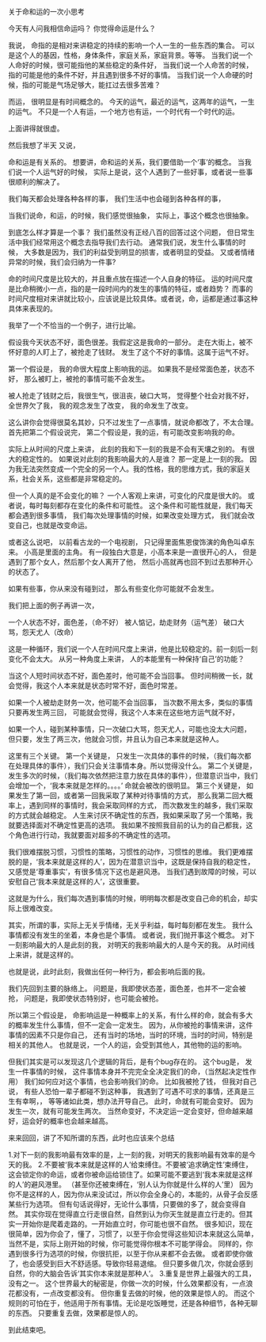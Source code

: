 关于命和运的一次小思考

今天有人问我相信命运吗？
你觉得命运是什么？

我说，
命指的是相对来讲稳定的持续的影响一个人一生的一些东西的集合。
可以是这个人的基因，性格，身体条件，家庭关系，家庭背景。等等。
当我们说一个人命好的时候，很可能指他的某些稳定的条件好，
当我们说一个人命苦的时候，指的可能是他的条件不好，并且遇到很多不好的事情。
当我们说一个人命硬的时候，指的可能是气场足够大，能扛过去很多苦难？


而运，
很明显是有时间概念的。
今天的运气，最近的运气，这两年的运气，一生的运气。
不只是一个人有运，一个地方也有运，一个时代有一个时代的运。

上面讲得就很虚。

然后我想了半天
又说，

命和运是有关系的。
想要讲，命和运的关系，我们要借助一个‘事’的概念。
当我们说一个人运气好的时候，
实际上是说，这个人遇到了一些好事，或者说一些事很顺利的解决了。

我们每天都会处理各种各样的事，
我们生活中也会碰到各种各样的事，

当我们说命，和运，的时候，我们感觉很抽象，
实际上，事这个概念也很抽象。

到底怎么样才算是一个事？
我们虽然没有正经八百的回答过这个问题，
但日常生活中我们经常用这个概念去指导我们去行动。
通常我们说，发生什么事情的时候， 大多数是因为，我们的利益受到明显的损害，或者明显的受益。
又或者情绪异常的时候，我们会归纳为一件事?

命的时间尺度是比较大的，并且重点放在描述一个人自身的特征。
运的时间尺度是比命稍微小一点，指的是一段时间内的发生的事情的特征，或者趋势？
而事的时间尺度相对来讲就比较小，应该说是比较具体。或者说，命，运都是通过事这种具体来表现的。

我举了一个不恰当的一个例子，进行比喻。

假设我今天状态不好，面色很差。我假定这是我命的一部分。
走在大街上，被不怀好意的人盯上了，被抢走了钱财。 发生了这个不好的事情。这属于运气不好。

第一个假设是， 我的命很大程度上影响我的运。 如果我不是经常面色差，状态不好， 那么被盯上，被抢的事情可能不会发生。

被人抢走了钱财之后，我很生气，很沮丧，破口大骂，
觉得整个社会对我不好，全世界欠了我，
我的观念发生了改变，
我的命发生了改变。

这么讲你会觉得很莫名其妙，只不过发生了一点事情，就说命都改了，不太合理。
首先把第二个假设说完，
第二个假设是，我的运，有可能改变影响我的命。

实际上从时间的尺度上来讲，
此刻的我和下一刻的我是不会有天壤之别的。
有很大的稳定性的。
如果说对此刻的我影响最大的人是谁？
那一定是上一刻的我。
因为我无法突然变成一个完全的另一个人。我的性格，我的思维方式，我的家庭关系，社会关系，这些都是非常稳定的。

但一个人真的是不会变化的嘛？
一个人客观上来讲，可变化的尺度是很大的。
或者说，每时每刻都存在变化的条件和可能性。
这个条件和可能性就是，我们每天都会遇到很多事情，
我们每次处理事情的时候，如果改变处理方式，
我们就会改变自己，也就是改变命运。

或者这么说吧，
以前看古龙的一个电视剧，
只记得里面焦恩俊饰演的角色叫卓东来。
小高是里面的主角。
有一段独白大意是，小高本来是一直很开心的人，
但是遇到了那个女人，然后那个女人离开了他，
然后小高就再也回不到过去那种开心的状态了。

如果有些事，你从来没有碰到过，
那么有些变化你可能就不会发生。


我们把上面的例子再讲一次，

一个人状态不好，面色差，（命不好）
被人惦记，劫走财务（运气差）
破口大骂，怨天尤人（改命）

这是一种循环，我们说一个人在时间尺度上来讲，他是比较稳定的。前一刻后一刻变化不会太大。
从另一种角度上来讲，
人的本能里有一种保持‘自己’的功能？

当这个人短时间状态不好，面色差时，他可能不会当回事。
但时间稍微一长，就会觉得，我这个人本来就是状态时常不好，面色时常差。

如果一个人被劫走财务一次，他可能不会当回事，
当次数不用太多，类似的事情只要再发生两三回，
可能就会觉得，我这个人本来在这些地方运气就不好，

如果一个人，碰到某种事情，只一次破口大骂，怨天尤人，可能也没太大问题，
但只要，发生了两三次，他就会习惯，并且认为自己本来就是这种人。

这里有三个关键。
第一个关键是，
只发生一次具体的事件的时候，（我们每次都在处理具体的事件），我们只会关注事情本身。所以觉得没什么。
第二个关键是，
发生多次的时候，（我们每次依然把注意力放在具体的事件），但潜意识当中，我们会增加一个，‘我本来就是怎样的。。。。’
命就会被改的很明显。
第三个关键是，
如果发生了第一回，或者第一回我采取了某种对待事情的方式，
那么我第二回大概率上，遇到同样的事情时，我会采取同样的方式，
而次数发生的越多，我们采取的方式就会越稳定。
人生来讨厌不确定性的东西，我如果采取了另一个策略，我就要选择面对不确定性更高的选项。
我如果不按照我目前的认为的自己都我，这个角色进行行动，我就要面对超多的不确定性的选项。


我们很难摆脱习惯，习惯性的策略，习惯性的动作，习惯性的思维。
我们更难摆脱的是，‘我本来就是这样的人’，因为在潜意识当中，这既是保持自我的稳定性，又感觉是‘尊重事实’，有很多情况下这也是避风港。
当我们遇到故障的时候，可以安慰自己‘我本来就是这样的人’，这很重要。


这就是为什么，我们每次遇到事情的时候，明明每次都是改变自己命的机会，却实际上很难改变。


其实，所谓的事，实际上无关乎情绪，无关乎利益，每时每刻都在发生。
我什么事情都没有发生的坐着，本身也是个事情。
或者说，我们抛开事这个概念。
对下一刻影响最大的人是此刻的我，
对明天的我影响最大的人是今天的我。
从时间线上来讲，就是这样的。

也就是说，此时此刻，我做出任何一种行为，都会影响后面的我。


我们先回到主要的脉络上。
问题是，我即使状态差，面色差，也并不一定会被抢，
问题是，我即使状态特别好，也可能会被抢。

所以第三个假设是，
命影响运是一种概率上的关系，有什么样的命，就会有多大的概率发生什么事情，但不一定会一定发生。
因为，从你被抢的事情来讲，这件事情的因素不只是你自己，
还有当时的场地，当时的环境，当时的时间，特别是相关的其他人。
也就是说，一个人的运，会受到其他人，其他物的运的影响。

但我们其实是可以发现这几个逻辑的背后，是有个bug存在的。
这个bug是，
发生一件事情的时候，
这件事情本身并不完完全全决定我们的命，（当然起决定性作用）
我们如何应对这个事情，也会影响我们的命。
比如我被抢了钱，
但我对自己说，
有些人恐怕一辈子都碰不到这种事，
我遇到了可遇不可求的事情，还真是三生有幸啊，，
等等诸如此类，想办法开导自己。
此时，命就有可能会变好。
因为发生一次，就有可能发生两次。
当然命变好，不决定运一定会变好，但命越来越好，运会好的概率也会越来越高。


来来回回，讲了不知所谓的东西，此时也应该来个总结

1.对下一刻的我影响最有效率的是，上一刻的我，对明天的我影响最有效率的是今天的我。
2.不要被‘我本来就是这样的人’给束缚住。不要被‘追求确定性’束缚住，这会锁定你的命运，或者你被命运给锁住了。如果可能不要逃到‘我本来就是这样的人’的避风港里。
（甚至你还被束缚在，‘别人认为你就是什么样的人’里）
因为你不是这样的人，因为你从来没试过，所以你会全身心的，本能的，从骨子会反感某些行为选项。
但有句话说得好，无论什么事情，只要做的多了，就会变得自然。
其实你现在觉得直立行走很自然，自然到认为你天生就是直立行走的。但其实一开始你是爬着走路的。一开始直立时，你可能也很不自然。
很多知识，现在很简单，因为你会了，懂了，习惯了，以至于你会觉得这些知识本来就这么简单，
当然不是，实际上刚开始的时候，你可能觉得你根本不可能学得会。
同样的，你遇到很多行为选项的时候，你很抗拒，以至于你从来都不会去做。
或者即使你做了，也会感受到巨大不舒适感。导致你轻易退缩。
但只要多做几次，你就会感到自然，你的大脑会告诉‘其实你本来就是那种人’。
3.重复是世界上最强大的工具，没有之一。
这个世界最大的秘密是，你做一次的时候，什么效果都没有，一点浪花都没有，一点改变都没有。
但你重复去做的时候，他的效果是惊人的。
而这个规则的可怕在于，他适用于所有事情。无论是吃饭睡觉，还是各种细节，各种无聊的东西。
只要重复去做，效果都是惊人的。

到此结束吧。






